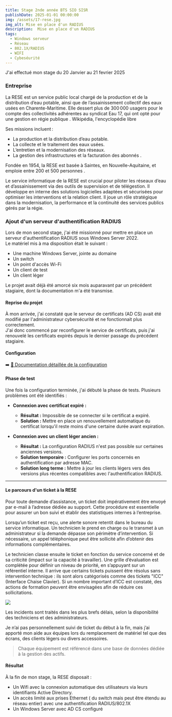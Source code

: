 ```yaml
---
title: Stage 2nde année BTS SIO SISR
publishDate: 2025-01-01 00:00:00
img: /assets/17-rese.jpg
img_alt: Mise en place d'un RADIUS
description:  Mise en place d'un RADIUS
tags:
  - Windows serveur
  - Réseau
  - 802.1X/RADIUS
  - WIFI
  - Cybeséurité
---
```


J'ai effectué mon stage du 20 Janvier au 21 fevrier 2025 

### Entreprise

La RESE est un service public local chargé de la production et de la distribution d’eau potable, ainsi que de l’assainissement collectif des eaux usées en Charente-Maritime. Elle dessert plus de 300 000 usagers pour le compte des collectivités adhérentes au syndicat Eau 17, qui ont opté pour une gestion en régie publique .
Wikipédia, l'encyclopédie libre

Ses missions incluent :
- La production et la distribution d’eau potable.
- La collecte et le traitement des eaux usées.
- L’entretien et la modernisation des réseaux.
- La gestion des infrastructures et la facturation des abonnés .

Fondée en 1954, la RESE est basée à Saintes, en Nouvelle-Aquitaine, et emploie entre 200 et 500 personnes .

Le service informatique de la RESE est crucial pour piloter les réseaux d’eau et d’assainissement via des outils de supervision et de télégestion.
Il développe en interne des solutions logicielles adaptées et sécurisées pour optimiser les interventions et la relation client.
Il joue un rôle stratégique dans la modernisation, la performance et la continuité des services publics gérés par la régie.

### Ajout d'un serveur d'authentification RADIUS

Lors de mon second stage, j'ai été missionné pour mettre en place un serveur d'authentification RADIUS sous Windows Server 2022.  
Le matériel mis à ma disposition était le suivant :
- Une machine Windows Server, jointe au domaine
- Un switch
- Un point d'accès Wi-Fi
- Un client de test
- Un client léger

Le projet avait déjà été amorcé six mois auparavant par un précédent stagiaire, dont la documentation m'a été transmise.

#### Reprise du projet
À mon arrivée, j'ai constaté que le serveur de certificats (AD CS) avait été modifié par l'administrateur cybersécurité et ne fonctionnait plus correctement.  
J'ai donc commencé par reconfigurer le service de certificats, puis j'ai renouvelé les certificats expirés depuis le dernier passage du précédent stagiaire.

#### Configuration
➡️ [📄 Documentation détaillée de la configuration](/assets/livrables/RAdiusSTGINFO.docx.pdf)

#### Phase de test
Une fois la configuration terminée, j'ai débuté la phase de tests. Plusieurs problèmes ont été identifiés :

- **Connexion avec certificat expiré :**
  - **Résultat :** Impossible de se connecter si le certificat a expiré.
  - **Solution :** Mettre en place un renouvellement automatique du certificat lorsqu'il reste moins d'une certaine durée avant expiration.

- **Connexion avec un client léger ancien :**
  - **Résultat :** La configuration RADIUS n'est pas possible sur certaines anciennes versions.
  - **Solution temporaire :** Configurer les ports concernés en authentification par adresse MAC.
  - **Solution long terme :** Mettre à jour les clients légers vers des versions plus récentes compatibles avec l'authentification RADIUS.

---

#### Le parcours d'un ticket à la RESE


Pour toute demande d’assistance, un ticket doit impérativement être envoyé par e-mail à l’adresse dédiée au support. Cette procédure est essentielle pour assurer un bon suivi et établir des statistiques internes à l’entreprise.

Lorsqu’un ticket est reçu, une alerte sonore retentit dans le bureau du service informatique. Un technicien le prend en charge ou le transmet à un administrateur si la demande dépasse son périmètre d’intervention. Si nécessaire, un appel téléphonique peut être sollicité afin d’obtenir des informations complémentaires.

Le technicien classe ensuite le ticket en fonction du service concerné et de sa criticité (impact sur la capacité à travailler). Une grille d’évaluation est complétée pour définir un niveau de priorité, en s’appuyant sur un référentiel interne. Il arrive que certains tickets puissent être résolus sans intervention technique : ils sont alors catégorisés comme des tickets "ICC" (Interface Chaise Clavier). Si un nombre important d’ICC est constaté, des actions de formation peuvent être envisagées afin de réduire ces sollicitations.

![](/assets/priorite.png)

Les incidents sont traités dans les plus brefs délais, selon la disponibilité des techniciens et des administrateurs.

Je n’ai pas personnellement suivi de ticket du début à la fin, mais j’ai apporté mon aide aux équipes lors du remplacement de matériel tel que des écrans, des clients légers ou divers accessoires.

> Chaque équipement est référencé dans une base de données dédiée à la gestion des actifs.

#### Résultat 

À la fin de mon stage, la RESE disposait :
- Un Wifi avec la connexion automatique des utilisateurs via leurs identifiants Active Directory.
- Un accès limité aux prises Ethernet  ( du switch mais peut être étendu au réseau entier) avec une authentification RADIUS/802.1X
- Un Windows Server avec AD CS configuré